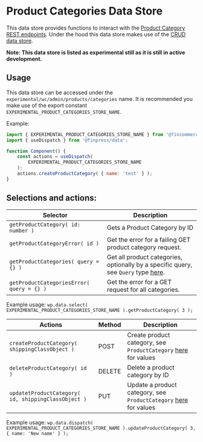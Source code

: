 # Product Categories Data Store

This data store provides functions to interact with the [Product Category REST endpoints](https://fincommerce.github.io/fincommerce-rest-api-docs/#product-categories).
Under the hood this data store makes use of the [CRUD data store](../crud/README.md).

**Note: This data store is listed as experimental still as it is still in active development.**

## Usage

This data store can be accessed under the `experimental/wc/admin/products/categories` name. It is recommended you make use of the export constant `EXPERIMENTAL_PRODUCT_CATEGORIES_STORE_NAME`.

Example:

```js
import { EXPERIMENTAL_PRODUCT_CATEGORIES_STORE_NAME } from '@fincommerce/data';
import { useDispatch } from '@finpress/data';

function Component() {
	const actions = useDispatch(
		EXPERIMENTAL_PRODUCT_CATEGORIES_STORE_NAME
	);
	actions.createProductCategory( { name: 'test' } );
}
```

## Selections and actions:

| Selector                                       | Description                                                                                            |
| ---------------------------------------------- | ------------------------------------------------------------------------------------------------------ |
| `getProductCategory( id: number )`        | Gets a Product Category by ID                                                                    |
| `getProductCategoryError( id )`           | Get the error for a failing GET product category request.                                        |
| `getProductCategories( query = {} )`      | Get all product categories, optionally by a specific query, see `Query` type [here](./types.ts). |
| `getProductCategoriesError( query = {} )` | Get the error for a GET request for all categories.                                              |

Example usage: `wp.data.select( EXPERIMENTAL_PRODUCT_CATEGORIES_STORE_NAME ).getProductCategory( 3 );`

| Actions                                                  | Method | Description                                                                        |
| -------------------------------------------------------- | ------ | ---------------------------------------------------------------------------------- |
| `createProductCategory( shippingClassObject )`      | POST   | Create product category, see `ProductCategory` [here](./types.ts) for values   |
| `deleteProductCategory( id )`                       | DELETE | Delete a product category by ID                                                |
| `updatetProductCategory( id, shippingClassObject )` | PUT    | Update a product category, see `ProductCategory` [here](./types.ts) for values |

Example usage: `wp.data.dispatch( EXPERIMENTAL_PRODUCT_CATEGORIES_STORE_NAME ).updateProductCategory( 3, { name: 'New name' } );`
